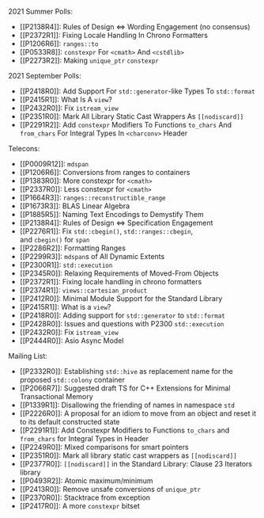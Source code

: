 2021 Summer Polls:

* [[P2138R4]]: Rules of Design <=> Wording Engagement (no consensus)
* [[P2372R1]]: Fixing Locale Handling In Chrono Formatters
* [[P1206R6]]: `ranges::to`
* [[P0533R8]]: `constexpr` For `<cmath>` And `<cstdlib>`
* [[P2273R2]]: Making `unique_ptr` `constexpr`

2021 September Polls:

* [[P2418R0]]: Add Support For `std::generator`-like Types To `std::format`
* [[P2415R1]]: What Is A `view`?
* [[P2432R0]]: Fix `istream_view`
* [[P2351R0]]: Mark All Library Static Cast Wrappers As `[[nodiscard]]`
* [[P2291R2]]: Add `constexpr` Modifiers To Functions `to_chars` And `from_chars` For Integral Types In `<charconv>` Header

Telecons:

* [[P0009R12]]: `mdspan`
* [[P1206R6]]: Conversions from ranges to containers
* [[P1383R0]]: More constexpr for `<cmath>`
* [[P2337R0]]: Less constexpr for `<cmath>`
* [[P1664R3]]: `ranges::reconstructible_range`
* [[P1673R3]]: BLAS Linear Algebra
* [[P1885R5]]: Naming Text Encodings to Demystify Them
* [[P2138R4]]: Rules of Design <=> Specification Engagement
* [[P2276R1]]: Fix `std::cbegin()`, `std::ranges::cbegin`, and `cbegin()` for `span`
* [[P2286R2]]: Formatting Ranges
* [[P2299R3]]: `mdspan`s of All Dynamic Extents
* [[P2300R1]]: `std::execution`
* [[P2345R0]]: Relaxing Requirements of Moved-From Objects
* [[P2372R1]]: Fixing locale handling in chrono formatters
* [[P2374R1]]: `views::cartesian_product`
* [[P2412R0]]: Minimal Module Support for the Standard Library
* [[P2415R1]]: What is a `view`?
* [[P2418R0]]: Adding support for `std::generator` to `std::format`
* [[P2428R0]]: Issues and questions with P2300 `std::execution`
* [[P2432R0]]: Fix `istream_view`
* [[P2444R0]]: Asio Async Model

Mailing List:

* [[P2332R0]]: Establishing `std::hive` as replacement name for the proposed `std::colony` container
* [[P2066R7]]: Suggested draft TS for C++ Extensions for Minimal Transactional Memory
* [[P1339R1]]: Disallowing the friending of names in namespace `std`
* [[P2226R0]]: A proposal for an idiom to move from an object and reset it to its default constructed state
* [[P2291R1]]: Add Constexpr Modifiers to Functions `to_chars` and `from_chars` for Integral Types in Header
* [[P2249R0]]: Mixed comparisons for smart pointers
* [[P2351R0]]: Mark all library static cast wrappers as `[[nodiscard]]`
* [[P2377R0]]: `[[nodiscard]]` in the Standard Library: Clause 23 Iterators library
* [[P0493R2]]: Atomic maximum/minimum
* [[P2413R0]]: Remove unsafe conversions of `unique_ptr`
* [[P2370R0]]: Stacktrace from exception
* [[P2417R0]]: A more `constexpr` bitset

